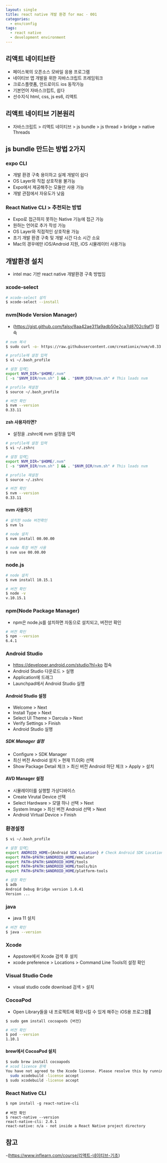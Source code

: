 ```yaml
---
layout: single
title: react native 개발 환경 for mac - 001
categories: 
  - env/config
tags: 
  - react native
  - development environment
---
```


## 리액트 네이티브란

- 페이스북의 오픈소스 모바일 응용 프로그램
- 네이티브 앱 개발을 위한 자바스크립트 프레임워크
- 크로스플랫폼, 안드로이드 ios 동작가능
- 기본언어 자바스크립트, 쉽다
- 선수지식 html, css, js es6, 리액트

## 리액트 네이티브 기본원리

- 자바스크립트 > 리액트 네이티브 > js bundle > js thread > bridge > native Threads

## js bundle 만드는 방법 2가지

### expo CLI

- 개발 환경 구축 용이하고 실제 개발이 쉽다
- OS Layer와 직접 상호작용 불가능
- Expo에서 제공해주는 모듈만 사용 가능
- 개발 관점에서 자유도가 낮음

### React Native CLI > 추천되는 방법

- Expo로 접근하지 못하는 Native 기능에 접근 가능
- 원하는 언어로 추가 작성 가능
- OS Layer와 직접적인 상호작용 가능
- 초기 개발 환경 구축 및 개발 시간 다소 시간 소요
- Mac의 경우에만 iOS/Android 지원, iOS 시뮬레이터 사용가능

## 개발환경 설치

- intel mac 기반 react native 개발환경 구축 방법임

### xcode-select

~~~bash
# xcode-select 설치
$ xcode-select --install
~~~

### nvm(Node Version Manager)

- (https://gist.github.com/falsy/8aa42ae311a9adb50e2ca7d8702c9af1) 접속

~~~bash
# nvm 복사
$ sudo curl -o- https://raw.githubusercontent.com/creationix/nvm/v0.33.11/install.sh | bash

# profile에 설정 입력
$ vi ~/.bash_profile

# 설정 입력
export NVM_DIR="$HOME/.nvm"
[ -s "$NVM_DIR/nvm.sh" ] && . "$NVM_DIR/nvm.sh" # This loads nvm

# profile 재설정
$ source ~/.bash_profile

# 버전 확인
$ nvm --version
0.33.11
~~~

#### zsh 사용자라면?

- 설정을 .zshrc에 nvm 설정을 입력

~~~bash
# profile에 설정 입력
$ vi ~/.zshrc

# 설정 입력
export NVM_DIR="$HOME/.nvm"
[ -s "$NVM_DIR/nvm.sh" ] && . "$NVM_DIR/nvm.sh" # This loads nvm

# profile 재설정
$ source ~/.zshrc

# 버전 확인
$ nvm --version
0.33.11
~~~

#### nvm 사용하기

~~~bash
# 설치한 node 버전확인
$ nvm ls

# node 설치
$ nvm install 00.00.00

# node 특정 버전 사용
$ nvm use 00.00.00
~~~

### node.js

~~~bash
# node 설치
$ nvm install 10.15.1

# 버전 확인
$ node -v
v.10.15.1
~~~

### npm(Node Package Manager)

- npm은 node.js를 설치하면 자동으로 설치되고, 버전만 확인

~~~bash
# 버전 확인
$ npm --version
6.4.1
~~~

### Android Studio

- https://developer.android.com/studio?hl=ko 접속
- Android Studio 다운로드 > 실행
- Application에 드래그
- Launchpad에서 Android Studio 실행

#### Android Studio 설정

- Welcome > Next
- Install Type > Next
- Select UI Theme > Darcula > Next
- Verify Settings > Finish
- Android Studio 실행

##### SDK Manager 설정

- Configure > SDK Manager
- 최신 버전 Android 설치 > 현재 11.0(R) 선택 
- Show Package Detail 체크 > 최신 버전 Android 하단 체크 > Apply > 설치

#### AVD Manager 설정

- 시뮬레이터를 실행할 가상디바이스
- Create Virutal Device 선택
- Select Hardware > 모델 하나 선택 > Next
- System Image > 최신 버전 Android 선택 > Next
- Android Virtual Device > Finish

### 환경설정

~~~bash
$ vi ~/.bash_profile

# 설정 입력
export ANDROID_HOME={Android SDK Location} # Check Android SDK Location in your SDK Manager
export PATH=$PATH:$ANDROID_HOME/emulator
export PATH=$PATH:$ANDROID_HOME/tools
export PATH=$PATH:$ANDROID_HOME/tools/bin
export PATH=$PATH:$ANDROID_HOME/platform-tools

# 설정 확인
$ adb
Android Debug Bridge version 1.0.41
Version ...
~~~

### java

- java 11 설치

~~~bash
# 버전 확인
$ java --version
~~~

### Xcode

- Appstore에서 Xcode 검색 후 설치
- xcode preference > Locations > Command Line Tools의 설정 확인

### Visual Studio Code

- visual studio code download 검색 > 설치

### CocoaPod

- Open Library들을 내 프로젝트에 확장시킬 수 있게 해주는 iOS용 프로그램

~~~bash
$ sudo gem install cocoapods {버전}

# 버전 확인
$ pod --version
1.10.1
~~~

#### brew에서 CocoaPod 설치

~~~bash
$ sudo brew install cocoapods
# xcod licence 문제
You have not agreed to the Xcode license. Please resolve this by running:
  sudo xcodebuild -license accept
$ sudo xcodebuild -license accept
~~~

### React Native CLI

~~~
$ npm install -g react-native-cli

# 버전 확인
$ react-native --version
react-native-cli: 2.0.1
react-native: n/a - not inside a React Native project directory
~~~

## 참고
-(https://www.inflearn.com/course/리액트-네이티브-기초)